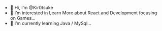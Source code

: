 - 👋 Hi, I’m @Kir0tsuke
- 👀 I’m interested in Learn More about React and Development focusing on Games...
- 🌱 I’m currently learning Java / MySql...

<!---
Kir0tsuke/Kir0tsuke is a ✨ special ✨ repository because its `README.md` (this file) appears on your GitHub profile.
You can click the Preview link to take a look at your changes.
--->

